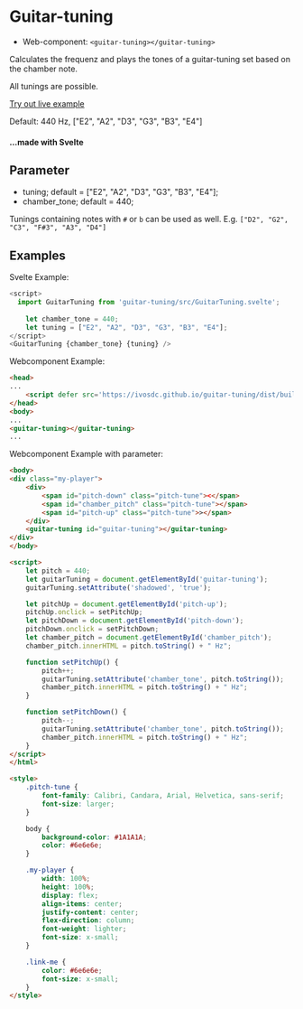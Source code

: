 
# Guitar-tuning
- Web-component: `<guitar-tuning></guitar-tuning>`

Calculates the frequenz and plays the tones of a guitar-tuning set based on the chamber note.

All tunings are possible. 

[Try out live example](https://ivosdc.github.io/guitar-tuning/dist "Guitar tuner Example")

Default: 440 Hz, ["E2", "A2", "D3", "G3", "B3", "E4"]
#### ...made with Svelte



## Parameter
- tuning; default = ["E2", "A2", "D3", "G3", "B3", "E4"];
- chamber_tone; default = 440;

Tunings containing notes with `#` or `b` can be used as well. E.g. `["D2", "G2", "C3", "F#3", "A3", "D4"]`

## Examples
Svelte Example:
```js
<script>
  import GuitarTuning from 'guitar-tuning/src/GuitarTuning.svelte';
    
    let chamber_tone = 440;
    let tuning = ["E2", "A2", "D3", "G3", "B3", "E4"];
</script>
<GuitarTuning {chamber_tone} {tuning} />
```

Webcomponent Example:
```html
<head>
...
    <script defer src='https://ivosdc.github.io/guitar-tuning/dist/build/guitar-tuning.js'></script>
</head>
<body>
...
<guitar-tuning></guitar-tuning>
...
```

Webcomponent Example with parameter:
```html
<body>
<div class="my-player">
    <div>
        <span id="pitch-down" class="pitch-tune"><</span>
        <span id="chamber_pitch" class="pitch-tune"></span>
        <span id="pitch-up" class="pitch-tune">></span>
    </div>
    <guitar-tuning id="guitar-tuning"></guitar-tuning>
</div>
</body>

<script>
    let pitch = 440;
    let guitarTuning = document.getElementById('guitar-tuning');
    guitarTuning.setAttribute('shadowed', 'true');

    let pitchUp = document.getElementById('pitch-up');
    pitchUp.onclick = setPitchUp;
    let pitchDown = document.getElementById('pitch-down');
    pitchDown.onclick = setPitchDown;
    let chamber_pitch = document.getElementById('chamber_pitch');
    chamber_pitch.innerHTML = pitch.toString() + " Hz";

    function setPitchUp() {
        pitch++;
        guitarTuning.setAttribute('chamber_tone', pitch.toString());
        chamber_pitch.innerHTML = pitch.toString() + " Hz";
    }

    function setPitchDown() {
        pitch--;
        guitarTuning.setAttribute('chamber_tone', pitch.toString());
        chamber_pitch.innerHTML = pitch.toString() + " Hz";
    }
</script>
</html>

<style>
    .pitch-tune {
        font-family: Calibri, Candara, Arial, Helvetica, sans-serif;
        font-size: larger;
    }

    body {
        background-color: #1A1A1A;
        color: #6e6e6e;
    }

    .my-player {
        width: 100%;
        height: 100%;
        display: flex;
        align-items: center;
        justify-content: center;
        flex-direction: column;
        font-weight: lighter;
        font-size: x-small;
    }

    .link-me {
        color: #6e6e6e;
        font-size: x-small;
    }
</style>
```

